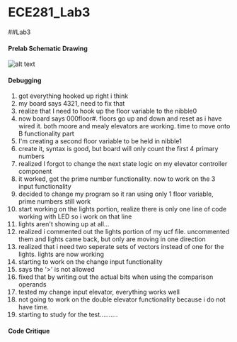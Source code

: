 ECE281_Lab3
===========

##Lab3

#### Prelab Schematic Drawing

![alt text](https://raw.github.com/JeremyGruszka/ECE281_Lab3/master/schematic1.png "Schematic")


#### Debugging
1. got everything hooked up right i think
2. my board says 4321, need to fix that
3. realize that I need to hook up the floor variable to the nibble0
4. now board says 000floor#.  floors go up and down and reset as i have wired it. both moore and mealy elevators are working. time to move onto B functionality part
5. I'm creating a second floor variable to be held in nibble1
6. create it, syntax is good, but board will only count the first 4 primary numbers
7. realized I forgot to change the next state logic on my elevator controller component
8. it worked, got the prime number functionality. now to work on the 3 input functionality
9. decided to change my program so it ran using only 1 floor variable, prime numbers still work
10. start working on the lights portion, realize there is only one line of code working with LED so i work on that line
11. lights aren't showing up at all...
12. realized i commented out the lights portion of my ucf file. uncommented them and lights came back, but only are moving in one direction
13. realized that i need two seperate sets of vectors instead of one for the lights. lights are now working
14. starting to work on the change input functionality
15. says the '>' is not allowed
16. fixed that by writing out the actual bits when using the comparison operands
17. tested my change input elevator, everything works well
18. not going to work on the double elevator functionality because i do not have time.
19. starting to study for the test..........

#### Code Critique
